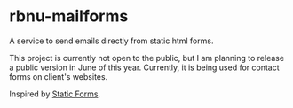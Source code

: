 # rbnu-mailforms
A service to send emails directly from static html forms.

This project is currently not open to the public, but I am planning to release a public version in June of this year. Currently, it is being used for contact forms on client's websites.

Inspired by [Static Forms](https://staticforms.xyz/).